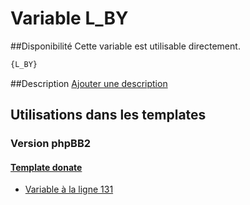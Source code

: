 # Variable L_BY

##Disponibilité
Cette variable est utilisable directement.

```html
{L_BY}
```

##Description
[Ajouter une description](https://fa-tvars.appspot.com/var/L_BY)

## Utilisations dans les templates

### Version phpBB2

#### [Template donate](subsilver/donate.md#readme)
* [Variable &agrave; la ligne 131](../subsilver/donate.tpl#L131)